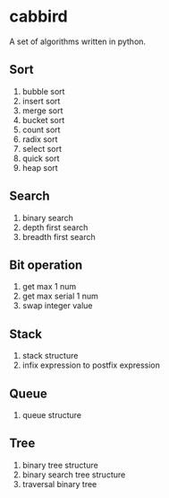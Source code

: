 cabbird
=======

A set of algorithms written in python.

Sort
----

1. bubble sort
2. insert sort
3. merge sort
4. bucket sort
5. count sort
6. radix sort
7. select sort
8. quick sort
9. heap sort

Search
------

1. binary search
2. depth first search
3. breadth first search

Bit operation
-------------

1. get max 1 num
2. get max serial 1 num
3. swap integer value

Stack
-----

1. stack structure
2. infix expression to postfix expression

Queue
-----

1. queue structure

Tree
----

1. binary tree structure
2. binary search tree structure
3. traversal binary tree
